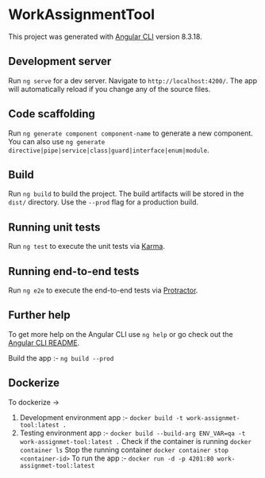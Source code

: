 # WorkAssignmentTool

This project was generated with [Angular CLI](https://github.com/angular/angular-cli) version 8.3.18.

## Development server

Run `ng serve` for a dev server. Navigate to `http://localhost:4200/`. The app will automatically reload if you change any of the source files.

## Code scaffolding

Run `ng generate component component-name` to generate a new component. You can also use `ng generate directive|pipe|service|class|guard|interface|enum|module`.

## Build

Run `ng build` to build the project. The build artifacts will be stored in the `dist/` directory. Use the `--prod` flag for a production build.

## Running unit tests

Run `ng test` to execute the unit tests via [Karma](https://karma-runner.github.io).

## Running end-to-end tests

Run `ng e2e` to execute the end-to-end tests via [Protractor](http://www.protractortest.org/).

## Further help

To get more help on the Angular CLI use `ng help` or go check out the [Angular CLI README](https://github.com/angular/angular-cli/blob/master/README.md).


Build the app :-  `ng build --prod`

## Dockerize 

To dockerize ->
1. Development environment app :- `docker build -t work-assignmet-tool:latest .`
2. Testing environment app :- `docker build --build-arg ENV_VAR=qa -t work-assignmet-tool:latest .`
Check if the container is running `docker container ls`
Stop the running container `docker container stop <container-id>`
To run the app :-  `docker run -d -p 4201:80 work-assignmet-tool:latest`

